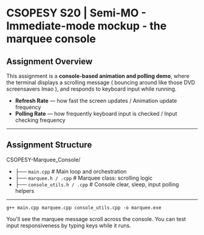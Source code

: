 # CSOPESY S20 | Semi-MO - Immediate-mode mockup - the marquee console

## Assignment Overview

This assignment is a **console-based animation and polling demo**, where the terminal displays a scrolling message ( bouncing around like those DVD screensavers lmao ), and responds to keyboard input while running.
- **Refresh Rate** — how fast the screen updates / Animation update frequency
- **Polling Rate** — how frequently keyboard input is checked / Input checking frequency

---

## Assignment Structure
CSOPESY-Marquee_Console/
- ├── `main.cpp` # Main loop and orchestration
- ├── `marquee.h / .cpp` # Marquee class: scrolling logic
- ├── `console_utils.h / .cpp` # Console clear, sleep, input polling helpers

---

```
g++ main.cpp marquee.cpp console_utils.cpp -o marquee.exe
```

You'll see the marquee message scroll across the console. You can test input responsiveness by typing keys while it runs.
